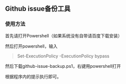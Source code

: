 ##  Github issue备份工具
### 使用方法

首先请打开Powershell（如果系统没有自带请百度下载安装）

然后打开powershell，输入

>Set-ExecutionPolicy -ExecutionPolicy bypass

然后下载github-issue-backup.ps1，右键用powershell打开

根据程序内的提示执行即可。
